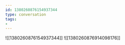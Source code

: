 ```yaml
---
id: 1380260876154937344
type: conversation
tags:
- 
---
```

![[1380260876154937344]]
![[1380260876914098176]]

